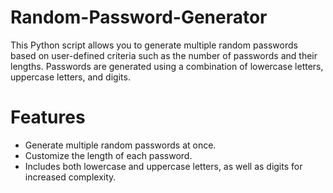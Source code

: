# Random-Password-Generator

This Python script allows you to generate multiple random passwords based on user-defined criteria such as the number of passwords and their lengths. Passwords are generated using a combination of lowercase letters, uppercase letters, and digits.
# Features
- Generate multiple random passwords at once.
- Customize the length of each password.
- Includes both lowercase and uppercase letters, as well as digits for increased complexity.
